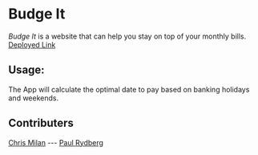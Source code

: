 # Budge It

_Budge It_ is a website that can help you stay on top of your monthly bills.
[Deployed Link](https://budge-it-nw.herokuapp.com/)

## Usage:

The App will calculate the optimal date to pay based on banking holidays and weekends.

## Contributers

[Chris Milan](https://github.com/chris-milan) --- [Paul Rydberg](https://github.com/paulrydberg)
